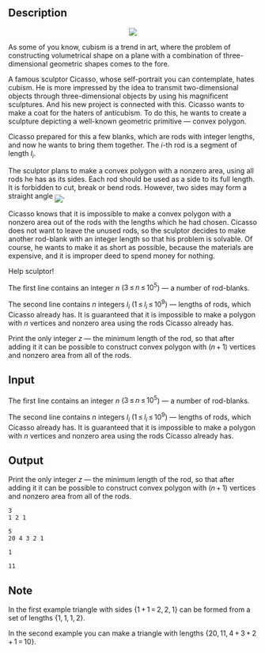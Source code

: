 ## Description

<div><center> <img class="tex-graphics" src="file://mOTJtuhf.png" style="max-width: 100.0%;max-height: 100.0%;"> </center><p>As some of you know, cubism is a trend in art, where the problem of constructing volumetrical shape on a plane with a combination of three-dimensional geometric shapes comes to the fore. </p><p>A famous sculptor Cicasso, whose self-portrait you can contemplate, hates cubism. He is more impressed by the idea to transmit two-dimensional objects through three-dimensional objects by using his magnificent sculptures. And his new project is connected with this. Cicasso wants to make a coat for the haters of anticubism. To do this, he wants to create a sculpture depicting a well-known geometric primitive — <span class="tex-font-style-it">convex polygon</span>.</p><p>Cicasso prepared for this a few blanks, which are rods with integer lengths, and now he wants to bring them together. The <span class="tex-span"><i>i</i></span>-th rod is a segment of length <span class="tex-span"><i>l</i><sub class="lower-index"><i>i</i></sub></span>.</p><p>The sculptor plans to make a convex polygon with a nonzero area, using <span class="tex-font-style-it">all</span> rods he has as its sides. Each rod should be used as a side to its full length. It is forbidden to cut, break or bend rods. However, two sides may form a straight angle <img align="middle" class="tex-formula" src="file://kqIYJnis.png" style="max-width: 100.0%;max-height: 100.0%;">.</p><p>Cicasso knows that it is impossible to make a convex polygon with a nonzero area out of the rods with the lengths which he had chosen. Cicasso does not want to leave the unused rods, so the sculptor decides to make another rod-blank with an integer length so that his problem is solvable. Of course, he wants to make it as short as possible, because the materials are expensive, and it is improper deed to spend money for nothing. </p><p>Help sculptor! </p></div><div class="input-specification"><p>The first line contains an integer <span class="tex-span"><i>n</i></span> (<span class="tex-span">3 ≤ <i>n</i> ≤ 10<sup class="upper-index">5</sup></span>) — a number of rod-blanks.</p><p>The second line contains <span class="tex-span"><i>n</i></span> integers <span class="tex-span"><i>l</i><sub class="lower-index"><i>i</i></sub></span> (<span class="tex-span">1 ≤ <i>l</i><sub class="lower-index"><i>i</i></sub> ≤ 10<sup class="upper-index">9</sup></span>) — lengths of rods, which Cicasso already has. It is guaranteed that it is impossible to make a polygon with <span class="tex-span"><i>n</i></span> vertices and nonzero area using the rods Cicasso already has.</p></div><div class="output-specification"><p>Print the only integer <span class="tex-span"><i>z</i></span> — the minimum length of the rod, so that after adding it it can be possible to construct convex polygon with <span class="tex-span">(<i>n</i> + 1)</span> vertices and nonzero area from all of the rods.</p></div>

## Input

<p>The first line contains an integer <span class="tex-span"><i>n</i></span> (<span class="tex-span">3 ≤ <i>n</i> ≤ 10<sup class="upper-index">5</sup></span>) — a number of rod-blanks.</p><p>The second line contains <span class="tex-span"><i>n</i></span> integers <span class="tex-span"><i>l</i><sub class="lower-index"><i>i</i></sub></span> (<span class="tex-span">1 ≤ <i>l</i><sub class="lower-index"><i>i</i></sub> ≤ 10<sup class="upper-index">9</sup></span>) — lengths of rods, which Cicasso already has. It is guaranteed that it is impossible to make a polygon with <span class="tex-span"><i>n</i></span> vertices and nonzero area using the rods Cicasso already has.</p>

## Output

<p>Print the only integer <span class="tex-span"><i>z</i></span> — the minimum length of the rod, so that after adding it it can be possible to construct convex polygon with <span class="tex-span">(<i>n</i> + 1)</span> vertices and nonzero area from all of the rods.</p>





```input1
3
1 2 1

```




```input2
5
20 4 3 2 1

```




```output1
1

```




```output2
11

```



## Note

<p>In the first example triangle with sides <span class="tex-span">{1 + 1 = 2, 2, 1}</span> can be formed from a set of lengths <span class="tex-span">{1, 1, 1, 2}</span>. </p><p>In the second example you can make a triangle with lengths <span class="tex-span">{20, 11, 4 + 3 + 2 + 1 = 10}</span>. </p>
